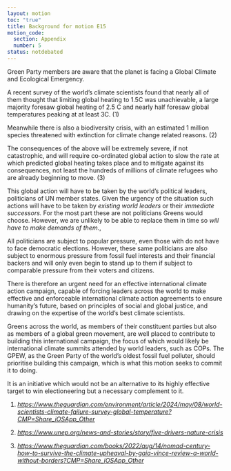 ```yaml
---
layout: motion
toc: "true"
title: Background for motion E15
motion_code:
  section: Appendix
  number: 5
status: notdebated
---
```



Green Party members are aware that the planet is facing a Global Climate and Ecological Emergency.

A recent survey of the world’s climate scientists found that nearly all of them thought that limiting global heating to 1.5C was unachievable, a large majority foresaw global heating of 2.5 C and nearly half foresaw global temperatures peaking at at least 3C. (1)

Meanwhile there is also a biodiversity crisis, with an estimated 1 million species threatened with extinction for climate change related reasons. (2)

The consequences of the above will be extremely severe, if not catastrophic, and will require co-ordinated global action to slow the rate at which predicted global heating takes place and to mitigate against its consequences, not least the hundreds of millions of climate refugees who are already beginning to move. (3)

This global action will have to be taken by the world’s political leaders, politicians of UN member states. Given the urgency of the situation such actions will have to be taken by *existing world leaders* or their *immediate successors.* For the most part these are not politicians Greens would choose. However, we are unlikely to be able to replace them in time so *will have to make demands of them.*,

All politicians are subject to popular pressure, even those with do not have to face democratic elections. However, these same politicians are also subject to enormous pressure from fossil fuel interests and their financial backers and will only even begin to stand up to them if subject to comparable pressure from their voters and citizens.

There is therefore an urgent need for an effective international climate action campaign, capable of forcing leaders across the world to make effective and enforceable international climate action agreements to ensure humanity’s future, based on principles of social and global justice, and drawing on the expertise of the world’s best climate scientists.

Greens across the world, as members of their constituent parties but also as members of a global green movement, are well placed to contribute to building this international campaign, the focus of which would likely be international climate summits attended by world leaders, such as COPs. The GPEW, as the Green Party of the world’s oldest fossil fuel polluter, should prioritise building this campaign, which is what this motion seeks to commit it to doing.

It is an initiative which would not be an alternative to its highly effective target to win electioneering but a necessary complement to it.

1. *<https://www.theguardian.com/environment/article/2024/may/08/world-scientists-climate-failure-survey-global-temperature?CMP=Share_iOSApp_Other>*





2. *<https://www.unep.org/news-and-stories/story/five-drivers-nature-crisis>*
3. *<https://www.theguardian.com/books/2022/aug/14/nomad-century-how-to-survive-the-climate-upheaval-by-gaia-vince-review-a-world-without-borders?CMP=Share_iOSApp_Other>*